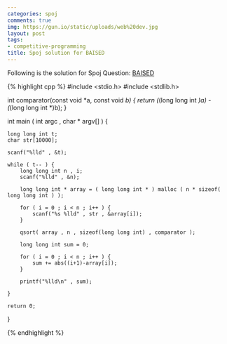 ```yaml
---
categories: spoj
comments: true
img: https://gun.io/static/uploads/web%20dev.jpg
layout: post
tags:
- competitive-programming
title: Spoj solution for BAISED
---
```


Following is the solution for Spoj Question: [BAISED](http://www.spoj.com/problems/BAISED/)

{% highlight cpp %}
#include <stdio.h>
#include <stdlib.h>

int comparator(const void *a, const void *b) {
	return (*(long long int *)a) - (*(long long int *)b);
}

int main ( int argc , char * argv[] ) {

	long long int t;
	char str[10000];

	scanf("%lld" , &t);

	while ( t-- ) {
		long long int n , i;
		scanf("%lld" , &n);

		long long int * array = ( long long int * ) malloc ( n * sizeof( long long int ) );

		for ( i = 0 ; i < n ; i++ ) {
			scanf("%s %lld" , str , &array[i]);
		}

		qsort( array , n , sizeof(long long int) , comparator );

		long long int sum = 0;

		for ( i = 0 ; i < n ; i++ ) {
			sum += abs((i+1)-array[i]);
		}

		printf("%lld\n" , sum);

	}

	return 0;
}

{% endhighlight %}